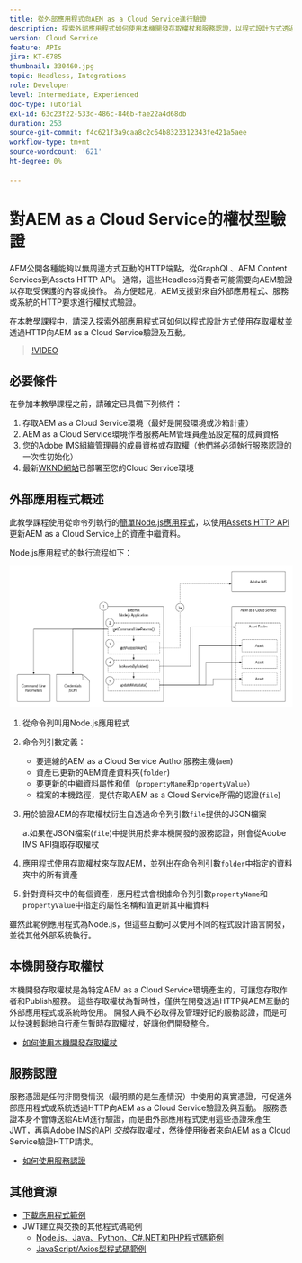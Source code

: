 ```yaml
---
title: 從外部應用程式向AEM as a Cloud Service進行驗證
description: 探索外部應用程式如何使用本機開發存取權杖和服務認證，以程式設計方式透過HTTP驗證並與AEM as a Cloud Service互動。
version: Cloud Service
feature: APIs
jira: KT-6785
thumbnail: 330460.jpg
topic: Headless, Integrations
role: Developer
level: Intermediate, Experienced
doc-type: Tutorial
exl-id: 63c23f22-533d-486c-846b-fae22a4d68db
duration: 253
source-git-commit: f4c621f3a9caa8c2c64b8323312343fe421a5aee
workflow-type: tm+mt
source-wordcount: '621'
ht-degree: 0%

---
```


# 對AEM as a Cloud Service的權杖型驗證

AEM公開各種能夠以無周邊方式互動的HTTP端點，從GraphQL、AEM Content Services到Assets HTTP API。 通常，這些Headless消費者可能需要向AEM驗證以存取受保護的內容或操作。 為方便起見，AEM支援對來自外部應用程式、服務或系統的HTTP要求進行權杖式驗證。

在本教學課程中，請深入探索外部應用程式可如何以程式設計方式使用存取權杖並透過HTTP向AEM as a Cloud Service驗證及互動。

>[!VIDEO](https://video.tv.adobe.com/v/330460?quality=12&learn=on)

## 必要條件

在參加本教學課程之前，請確定已具備下列條件：

1. 存取AEM as a Cloud Service環境（最好是開發環境或沙箱計畫）
1. AEM as a Cloud Service環境作者服務AEM管理員產品設定檔的成員資格
1. 您的Adobe IMS組織管理員的成員資格或存取權（他們將必須執行[服務認證](./service-credentials.md)的一次性初始化）
1. 最新[WKND網站](https://github.com/adobe/aem-guides-wknd)已部署至您的Cloud Service環境

## 外部應用程式概述

此教學課程使用從命令列執行的[簡單Node.js應用程式](./assets/aem-guides_token-authentication-external-application.zip)，以使用[Assets HTTP API](https://experienceleague.adobe.com/docs/experience-manager-cloud-service/assets/admin/mac-api-assets.html)更新AEM as a Cloud Service上的資產中繼資料。

Node.js應用程式的執行流程如下：

![外部應用程式](./assets/overview/external-application.png)

1. 從命令列叫用Node.js應用程式
1. 命令列引數定義：
   + 要連線的AEM as a Cloud Service Author服務主機(`aem`)
   + 資產已更新的AEM資產資料夾(`folder`)
   + 要更新的中繼資料屬性和值（`propertyName`和`propertyValue`）
   + 檔案的本機路徑，提供存取AEM as a Cloud Service所需的認證(`file`)
1. 用於驗證AEM的存取權杖衍生自透過命令列引數`file`提供的JSON檔案

   a.如果在JSON檔案(`file`)中提供用於非本機開發的服務認證，則會從Adobe IMS API擷取存取權杖
1. 應用程式使用存取權杖來存取AEM，並列出在命令列引數`folder`中指定的資料夾中的所有資產
1. 針對資料夾中的每個資產，應用程式會根據命令列引數`propertyName`和`propertyValue`中指定的屬性名稱和值更新其中繼資料

雖然此範例應用程式為Node.js，但這些互動可以使用不同的程式設計語言開發，並從其他外部系統執行。

## 本機開發存取權杖

本機開發存取權杖是為特定AEM as a Cloud Service環境產生的，可讓您存取作者和Publish服務。  這些存取權杖為暫時性，僅供在開發透過HTTP與AEM互動的外部應用程式或系統時使用。 開發人員不必取得及管理好記的服務認證，而是可以快速輕鬆地自行產生暫時存取權杖，好讓他們開發整合。

+ [如何使用本機開發存取權杖](./local-development-access-token.md)

## 服務認證

服務憑證是任何非開發情況（最明顯的是生產情況）中使用的真實憑證，可促進外部應用程式或系統透過HTTP向AEM as a Cloud Service驗證及與互動。 服務憑證本身不會傳送給AEM進行驗證，而是由外部應用程式使用這些憑證來產生JWT，再與Adobe IMS的API _交換_&#x200B;存取權杖，然後使用後者來向AEM as a Cloud Service驗證HTTP請求。

+ [如何使用服務認證](./service-credentials.md)

## 其他資源

+ [下載應用程式範例](./assets/aem-guides_token-authentication-external-application.zip)
+ JWT建立與交換的其他程式碼範例
   + [Node.js、Java、Python、C#.NET和PHP程式碼範例](https://developer.adobe.com/developer-console/docs/guides/authentication/JWT/samples/)
   + [JavaScript/Axios型程式碼範例](https://github.com/adobe/aemcs-api-client-lib)
